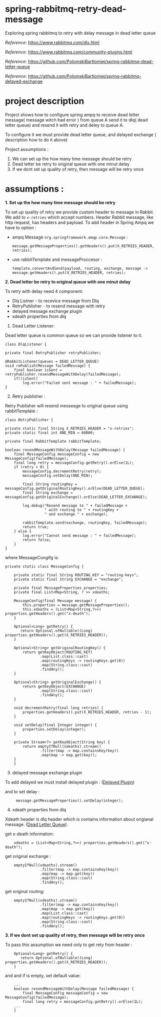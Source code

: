 # spring-rabbitmq-retry-dead-message
Exploring spring rabbitmq to retry with delay message in dead letter queue

_Reference_: https://www.rabbitmq.com/dlx.html

_Reference_: https://www.rabbitmq.com/community-plugins.html

_Reference_: https://github.com/PolomskiBartlomiej/spring-rabbitmq-dead-letter-queue

_Reference_: https://github.com/PolomskiBartlomiej/spring-rabbitmq-delayed-exchange

# project description
Project shows how to configure spring ampq to receive dead letter message( message witch had error )
from queue A send it to dlq( dead letter queue) and resend it with retry and deley to queue A.

To configure it we must provide dead letter queue, and delayed exchange ( description how to do it above)

Project assumptions :
1. We can set up the how many time message should be retry
1. Dead letter be retry to original queue with one minut delay
1. If we dont set up quality of retry, then message will be retry once

# assumptions :

**1. Set up the how many time message should be retry**

To set up quality of retry we provide custom header to message in Rabbit.
We add to `x-retries` which accept numbers.  Header Rabbit message, like http request, has headers and payload.
To add header in Spring Ampq we have to option :

- ampq Message `org.springframework.amqp.core.Message` :
    
      message.getMessageProperties().getHeaders().put(X_RETRIES_HEADER, retries);
      
 - use rabbitTemplate and messageProccesor :
  
       template.convertAndSend(payload, routing, exchange, message -> message.getHeaders().put(X_RETRIES_HEADER, retries);
       
       
 **2. Dead letter be retry to original queue with one minut delay**
 
 To retry with delay need 4 component:
- Dlq Listner - to recevice message from Dlq
- RetryPublisher - to resend message with retry
- delayed message exchange plugin
- xdeath properties from dlq  

1. Dead Letter Listener:

Dead letter queue is common queue so we can provide listener to it.

    class DlqListener {

    private final RetryPublisher retryPublisher;

    @RabbitListener(queues = DEAD_LETTER_QUEUE)
    void rePublish(Message failedMessage) {
        final boolean isSent = retryPublisher.resendMessageWithDelay(failedMessage);
        if(!isSent)
            log.error("Failed sent message : " + failedMessage);
    }
    
2. Retry publisher :

Retry Publisher will resend messeage to original queue using rabbitTemplate :
   
    class RetryPublisher {
 
    private static final String X_RETRIES_HEADER = "x-retries";
    private static final int ONE_MIN = 60000;

    private final RabbitTemplate rabbitTemplate;

    boolean resendMessageWithDelay(Message failedMessage) {
        final MessageConfig messageConfig = new MessageConfig(failedMessage);
        final long retry = messageConfig.getRetry().orElse(1L);
        if (retry > 0) {
            messageConfig.decrementRetry(retry);
            messageConfig.setDelay(ONE_MIN);

            final String routingKey = messageConfig.getOriginalRoutingKey().orElse(DEAD_LETTER_QUEUE);
            final String exchange = messageConfig.getOriginalExchange().orElse(DEAD_LETTER_EXCHANGE);

            log.debug("Resend message to " + failedMessage +
                      " with routing to " + routingKey +
                      " and exchange " + exchange);
                      
            rabbitTemplate.send(exchange, routingKey, failedMessage);
            return true;
        } else {
            log.error("Cannot send message : " + failedMessage);
            return false;
        }
    }

where MessageCongifg is: 

    private static class MessageConfig {
    
        private static final String ROUTING_KEY = "routing-keys";
        private static final String EXCHANGE = "exchange";
        
        private final MessageProperties properties;
        private final List<Map<String, ? >> xdeaths;

        MessageConfig(final Message message) {
            this.properties = message.getMessageProperties();
            this.xdeaths = (List<Map<String,?>>) properties.getHeaders().get("x-death");
        }

        Optional<Long> getRetry() {
           return Optional.ofNullable((Long) properties.getHeaders().get(X_RETRIES_HEADER));
        }

        Optional<String> getOriginalRoutingKey() {
            return getKeyObject(ROUTING_KEY)
                    .map(List.class::cast)
                    .map(routingKeys -> routingKeys.get(0))
                    .map(String.class::cast)
                    .findAny();
        }

        Optional<String> getOriginalExchange() {
            return getKeyObject(EXCHANGE)
                    .map(String.class::cast)
                    .findAny();
        }

        void decrementRetry(final long retries) {
            properties.getHeaders().put(X_RETRIES_HEADER, retries - 1);
        }

        void setDelay(final Integer integer) {
            properties.setDelay(integer);
        }

        private Stream<?> getKeyObject(String key) {
            return emptyIfNull(xdeaths).stream()
                    .filter(map -> map.containsKey(key))
                    .map(map -> map.get(key));
        }
        }
        
   3. delayed message exchange plugin
   
   To add delayed we must install delayed plugin : ([Delayed Plugin](https://github.com/PolomskiBartlomiej/spring-rabbitmq-delayed-exchange))
  
  and to set delay :
        
         message.getMessageProperties().setDelay(integer);
   
   4. xdeath properties from dlq
   
   Xdeath header is dlq header which is contains information about origianal message. ([Dead Letter Queue](https://github.com/PolomskiBartlomiej/spring-rabbitmq-dead-letter-queue)).
   
   get x-death information:
        
        xdeaths = (List<Map<String,?>>) properties.getHeaders().get("x-death");
  
   get original exchange :
        
        emptyIfNull(xdeaths).stream()
                    .filter(map -> map.containsKey(key))
                    .map(map -> map.get(key))
                    .map(String.class::cast)
                    .findAny();
                    
   get original routing:
        
        emptyIfNull(xdeaths).stream()
                    .filter(map -> map.containsKey(key))
                    .map(map -> map.get(key))
                    .map(List.class::cast)
                    .map(routingKeys -> routingKeys.get(0))
                    .map(String.class::cast)
                    .findAny();
        
  **3. If we dont set up quality of retry, then message will be retry once**
 
 To pass this assumption we need only to get rety from header :
        
        Optional<Long> getRetry() {
           return Optional.ofNullable((Long) properties.getHeaders().get(X_RETRIES_HEADER));
        }
        
  and and if is empty, set default value:
        
        ...
        boolean resendMessageWithDelay(Message failedMessage) {
            final MessageConfig messageConfig = new MessageConfig(failedMessage);
            final long retry = messageConfig.getRetry().orElse(1L);
        ...
        }
 
        
        
 
